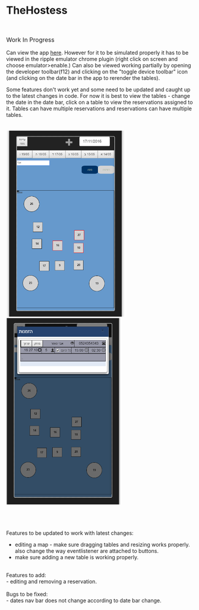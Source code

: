 # TheHostess
<br />
<p style="font-size:16px">Work In Progress</p>  
<p>
Can view the app <a href="http://thehostess.herokuapp.com">here</a>.  
However for it to be simulated properly it has to be viewed in the ripple emulator chrome plugin (right click on screen and choose emulator>enable.)  
Can also be viewed working partially by opening the developer toolbar(f12) and clicking on the "toggle device toolbar" icon (and clicking on the date bar in the app to rerender the tables).  

Some features don't work yet and some need to be updated and caught up to the latest changes in code. 
For now it is best to view the tables - change the date in the date bar, click on a table to view the reservations assigned to it. 
Tables can have multiple reservations and reservations can have multiple tables.  
<br /><br />
<img height="500px" src="appImage1.png"><img height="500px" src="appImage2.png">

<br /><br /><br />
Features to be updated to work with latest changes:<br />
- editing a map - make sure dragging tables and resizing works properly. also change the way eventlistener are attached to buttons.<br />
- make sure adding a new table is working properly.<br />
<br />
Features to add:<br />
- editing and removing a reservation.<br />
<br />
Bugs to be fixed:<br />
- dates nav bar does not change according to date bar change. <br />

</p>

